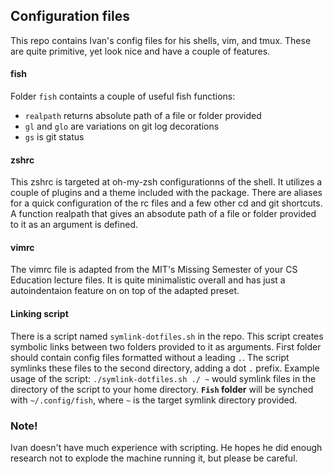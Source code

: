 ## Configuration files
This repo contains Ivan's config files for his shells, vim, and tmux. These are quite primitive, yet look nice and have a couple of features.

#### fish
Folder `fish` containts a couple of useful fish functions: 
- `realpath` returns absolute path of a file or folder provided
- `gl` and `glo` are variations on git log decorations
- `gs` is git status

#### zshrc
This zshrc is targeted at oh-my-zsh configurationns of the shell. It utilizes a couple of plugins and a theme included with the package. There are aliases for a quick configuration of the rc files and a few other cd and git shortcuts. A function realpath that gives an absodute path of a file or folder provided to it as an argument is defined.

#### vimrc
The vimrc file is adapted from the MIT's Missing Semester of your CS Education lecture files. It is quite minimalistic overall and has just a autoindentaion feature on on top of the adapted preset.

#### Linking script
There is a script named `symlink-dotfiles.sh` in the repo. This script creates symbolic links between two folders provided to it as arguments. 
First folder should contain config files formatted without a leading `.`. The script symlinks these files to the second directory, adding a dot `.` prefix.
Example usage of the script:
``./symlink-dotfiles.sh ./ ~``
would symlink files in the directory of the script to your home directory.
**`Fish` folder** will be synched with `~/.config/fish`, where `~` is the target symlink directory provided.

### Note!
Ivan doesn't have much experience with scripting. He hopes he did enough research not to explode the machine running it, but please be careful. 

